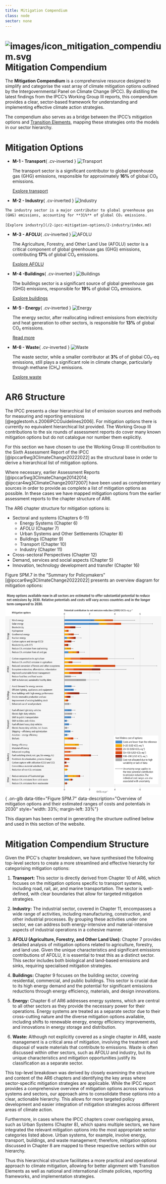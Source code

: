 ```yaml
---
title: Mitigation Compendium
class: node
sector: none
---
```


<h1 class="cv-h2"><img alt="images/icon_mitigation_compendium.svg" class="cv-floatleft cv-vpadding" src="/images/icon_mitigation_compendium.svg"> Mitigation Compendium</h1>


The **Mitigation Compendium** is a comprehensive resource designed to simplify and categorise the vast array of climate mitigation options outlined by the Intergovernmental Panel on Climate Change (IPCC). By distilling the latest findings from the IPCC’s Working Group III reports, this compendium provides a clear, sector-based framework for understanding and implementing effective climate action strategies.

The compendium also serves as a bridge between the IPCC’s mitigation options and [Transition Elements](/3-transition-elements/index.md),  mapping these strategies onto the models in our sector hierarchy.


# Mitigation Options



<div class="grid cv-grid cards" markdown>

-  __M-1 - Transport__{ .cv-inverted }
	![Transport](/images/unsplash/chuttersnap-xfaYAsMV1p8-unsplash.jpg)  
	
	The transport sector is a significant contributor to global greenhouse gas (GHG) emissions, responsible for approximately **16%** of global CO₂ emissions.
	
	[Explore transport](/2-ipcc-mitigation-options/1-transport/index.md)



-    __M-2 - Industry__{ .cv-inverted }
	![Industry](/images/unsplash/crystal-kwok-xD5SWy7hMbw-unsplash.jpg)  

	The industry sector is a major contributor to global greenhouse gas (GHG) emissions, accounting for **31%** of global CO₂ emissions.

    [Explore industry](/2-ipcc-mitigation-options/2-industry/index.md)


-  __M-3 - AFOLU__{ .cv-inverted }
	![AFOLU](/images/unsplash/amanda-phung-GhNrRibJHlI-unsplash.jpg)
	
	The Agriculture, Forestry, and Other Land Use (AFOLU) sector is a critical component of global greenhouse gas (GHG) emissions, contributing **17%** of global CO₂ emissions.
	
	[Explore AFOLU](/2-ipcc-mitigation-options/3-afolu/index.md)




-  __M-4 -Buildings__{ .cv-inverted }
	![Buildings](/images/unsplash/breno-assis-r3WAWU5Fi5Q-unsplash.jpg)
	
	The buildings sector is a significant source of global greenhouse gas (GHG) emissions, responsible for **19%** of global CO₂ emissions.
	
	[Explore buildings](/2-ipcc-mitigation-options/4-buildings/index.md)


-  __M-5 - Energy__{ .cv-inverted }
	![Energy](/images/unsplash/american-public-power-association-eIBTh5DXW9w-unsplash.jpg)
	
	The energy sector, after reallocating indirect emissions from electricity and heat generation to other sectors, is responsible for **13%** of global CO₂ emissions.
	
	[Read more](/2-ipcc-mitigation-options/5-energy/index.md)


-  __M-6 - Waste__{ .cv-inverted }
	![Waste](/images/unsplash/pawel-czerwinski-RkIsyD_AVvc-unsplash.jpg)
	
	The waste sector, while a smaller contributor at **3%** of of global CO₂-eq emissions, still plays a significant role in climate change, particularly through methane (CH₄) emissions.
	
	[Explore waste](/2-ipcc-mitigation-options/6-waste/index.md)



</div>




# AR6 Structure

The IPCC presents a clear hierarchical list of emission sources and methods for measuring and reporting emissions [@egglestonh.s.2006IPCCGuidelines2006]. For mitigation options there is currently no equivalent hierarchical list provided. The Working Group III contributions to the six rounds of assessment reports do cover many known mitigation options but do not catalogue nor number them explicitly. 

For this section we have chosen to use the Working Group III contribution to the Sixth Assessment Report of the IPCC [@ipccar6wg3ClimateChange20222022] as the structural base in order to derive a hierarchical list of mitigation options. 

Where necessary, earlier Assessment Reports [@ipccar5wg3ClimateChange20142014; @ipccar4wg3ClimateChange20072007] have been used  as complementary sources in order to provide as complete a list of mitigation options as possible. In these cases we have mapped mitigation options from the earlier assessment reports to the chapter structure of AR6.

The AR6 chapter structure for mitigation options is:

- Sectoral and systems (Chapters 6-11)
	- Energy Systems (Chapter 6)
	- AFOLU (Chapter 7)
	- Urban Systems and Other Settlements (Chapter 8)
	- Buildings (Chapter 9)
	- Transport (Chapter 10)
	- Industry (Chapter 11)
- Cross-sectoral Perspectives (Chapter 12)
- Demand, services and social aspects (Chapter 5)
- Innovation, technology development and transfer (Chapter 16)


Figure SPM.7 in the "Summary for Policymakers"  [@ipccar6wg3ClimateChange20222022] presents an overview diagram for mitigation options:

![Figure SPM.7: Overview of mitigation options and their estimated ranges of costs and potentials in 2030](IPCC_AR6_WGIII_FigureSPM7.png){  .on-glb data-title="Figure SPM.7" data-description="Overview of mitigation options and their estimated ranges of costs and potentials in 2030"  style="width: 33%; margin-left: 33%"}

This diagram has been central in generating the structure outlined below and used in this section of the website.


# Mitigation Compendium Structure

Given the IPCC's chapter breakdown, we have synthesised the following top-level sectors to create a more streamlined and effective hierarchy for categorising mitigation options:

1. **Transport:** This sector is directly derived from Chapter 10 of AR6, which focuses on the mitigation options specific to transport systems, including road, rail, air, and marine transportation. The sector is well-defined, with clear boundaries that allow for targeted mitigation strategies.
    
2. **Industry:** The industrial sector, covered in Chapter 11, encompasses a wide range of activities, including manufacturing, construction, and other industrial processes. By grouping these activities under one sector, we can address both energy-intensive and material-intensive aspects of industrial operations in a cohesive manner.
    
3. **AFOLU (Agriculture, Forestry, and Other Land Use):** Chapter 7 provides detailed analysis of mitigation options related to agriculture, forestry, and land use. Given the unique characteristics and significant emissions contributions of AFOLU, it is essential to treat this as a distinct sector. This sector includes both biological and land-based emissions and sinks, requiring specialised mitigation strategies.
    
4. **Buildings:** Chapter 9 focuses on the building sector, covering residential, commercial, and public buildings. This sector is crucial due to its high energy demand and the potential for significant emissions reductions through energy efficiency, materials, and design innovations.
    
5. **Energy:** Chapter 6 of AR6 addresses energy systems, which are central to all other sectors as they provide the necessary power for their operations. Energy systems are treated as a separate sector due to their cross-cutting nature and the diverse mitigation options available, including shifts to renewable energy, energy efficiency improvements, and innovations in energy storage and distribution.
    
6. **Waste:** Although not explicitly covered as a single chapter in AR6, waste management is a critical area of mitigation, involving the treatment and disposal of waste materials that contribute to emissions. Waste is often discussed within other sectors, such as AFOLU and industry, but its unique characteristics and mitigation opportunities justify its classification as a separate sector.
    

This top-level breakdown was derived by closely examining the structure and content of the AR6 chapters and identifying the key areas where sector-specific mitigation strategies are applicable. While the IPCC report provides a comprehensive overview of mitigation options across various systems and sectors, our approach aims to consolidate these options into a clear, actionable hierarchy. This allows for more targeted policy development and easier integration of mitigation strategies across different areas of climate action.

Furthermore, in cases where the IPCC chapters cover overlapping areas, such as Urban Systems (Chapter 8), which spans multiple sectors, we have integrated the relevant mitigation options into the most appropriate sector categories listed above. Urban systems, for example, involve energy, transport, buildings, and waste management; therefore, mitigation options discussed in Chapter 8 are mapped to these respective sectors within our hierarchy.

Thus this hierarchical structure facilitates a more practical and operational approach to climate mitigation, allowing for better alignment with Transition Elements as well as national and international climate policies, reporting frameworks, and implementation strategies.














